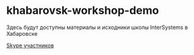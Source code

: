 # khabarovsk-workshop-demo
Здесь будут доступны материалы и исходники школы InterSystems в Хабаровске

[Skype участников](https://join.skype.com/DPYaUZFnTU9a)
